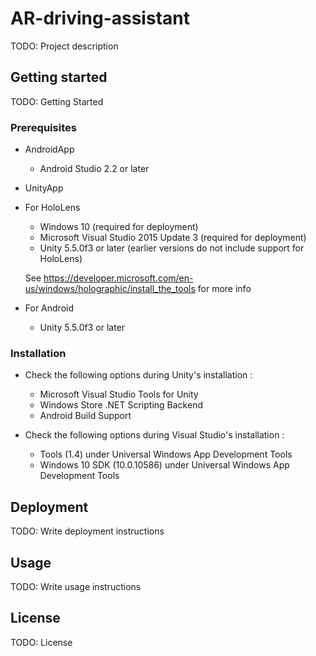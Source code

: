 # AR-driving-assistant

TODO: Project description

## Getting started

TODO: Getting Started

### Prerequisites

* AndroidApp
  * Android Studio 2.2 or later

* UnityApp
 * For HoloLens
   * Windows 10 (required for deployment)
    * Microsoft Visual Studio 2015 Update 3 (required for deployment)
     * Unity 5.5.0f3 or later (earlier versions do not include support for HoloLens)
    
     See https://developer.microsoft.com/en-us/windows/holographic/install_the_tools for more info
 * For Android
   * Unity 5.5.0f3 or later
 
### Installation

* Check the following options during Unity's installation :
  * Microsoft Visual Studio Tools for Unity
   * Windows Store .NET Scripting Backend
    * Android Build Support
    
* Check the following options during Visual Studio's installation :
  * Tools (1.4) under Universal Windows App Development Tools
   * Windows 10 SDK (10.0.10586) under Universal Windows App Development Tools

## Deployment

TODO: Write deployment instructions

## Usage

TODO: Write usage instructions

## License

TODO: License
